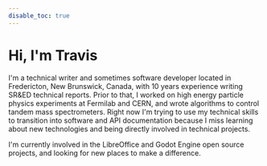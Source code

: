 ```yaml
---
disable_toc: true
---
```


# Hi, I'm Travis

I'm a technical writer and sometimes software developer located in Fredericton, New Brunswick, Canada, with 10 years experience writing SR&ED technical reports. Prior to that, I worked on high energy particle physics experiments at Fermilab and CERN, and wrote algorithms to control tandem mass spectrometers. Right now I'm trying to use my technical skills to transition into software and API documentation because I miss learning about new technologies and being directly involved in technical projects.

I'm currently involved in the LibreOffice and Godot Engine open source projects, and looking for new places to make a difference.
